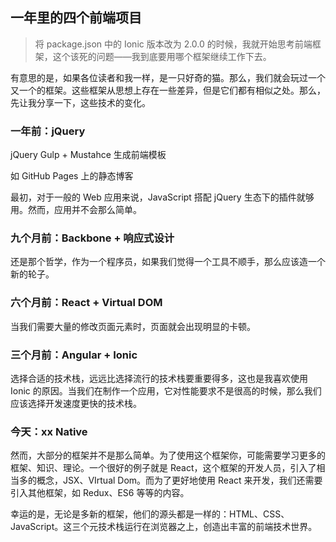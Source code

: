 一年里的四个前端项目
---

> 将 package.json 中的 Ionic 版本改为 2.0.0
> 的时候，我就开始思考前端框架，这个该死的问题——我到底要用哪个框架继续工作下去。

有意思的是，如果各位读者和我一样，是一只好奇的猫。那么，我们就会玩过一个又一个的框架。这些框架从思想上存在一些差异，但是它们都有相似之处。那么，先让我分享一下，这些技术的变化。

### 一年前：jQuery

jQuery Gulp + Mustahce 生成前端模板

如 GitHub Pages 上的静态博客

最初，对于一般的 Web 应用来说，JavaScript 搭配 jQuery 生态下的插件就够用。然而，应用并不会那么简单。

### 九个月前：Backbone + 响应式设计

还是那个哲学，作为一个程序员，如果我们觉得一个工具不顺手，那么应该造一个新的轮子。

### 六个月前：React + Virtual DOM

当我们需要大量的修改页面元素时，页面就会出现明显的卡顿。

### 三个月前：Angular + Ionic

选择合适的技术栈，远远比选择流行的技术栈要重要得多，这也是我喜欢使用 Ionic 的原因。当我们在制作一个应用，它对性能要求不是很高的时候，那么我们应该选择开发速度更快的技术栈。

### 今天：xx Native

然而，大部分的框架并不是那么简单。为了使用这个框架你，可能需要学习更多的框架、知识、理论。一个很好的例子就是 React，这个框架的开发人员，引入了相当多的概念，JSX、VIrtual Dom。而为了更好地使用 React 来开发，我们还需要引入其他框架，如 Redux、ES6 等等的内容。

幸运的是，无论是多新的框架，他们的源头都是一样的：HTML、CSS、JavaScript。这三个元技术栈运行在浏览器之上，创造出丰富的前端技术世界。
